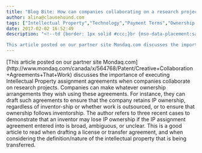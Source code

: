```yaml
---
title: "Blog Bite: How can companies collaborating on a research project use intellectual property assignment agreements to establish IP ownership arrangements?"
author: alina@clausehound.com
tags: ["Intellectual Property","Technology","Payment Terms","Ownership of Intellectual Property","Intellectual Property Transfer","Agreements","IP Transfer","Blog Bites","Mondaq","Canada (General)"]
date: 2017-02-02 16:52:49
description: "<!--td {border: 1px solid #ccc;}br {mso-data-placement:same-cell;}-->

This article posted on our partner site Mondaq.com discusses the importance of executing Intellectual Property assignment agree..."
---
```


<!--td {border: 1px solid #ccc;}br {mso-data-placement:same-cell;}-->[This article posted on our partner site Mondaq.com](http://www.mondaq.com/canada/x/564768/Patent/Creative+Collaboration+Agreements+That+Work) discusses the importance of executing Intellectual Property assignment agreements when companies collaborate on research projects. Companies can make whatever ownership arrangements they wish using these agreements. For instance, they can draft such agreements to ensure that the company retains IP ownership, regardless of inventor-ship or whether work is outsourced, or to ensure that ownership follows inventorship. The author refers to three recent cases to demonstrate that an inventor may lose IP ownership if the IP assignment agreement entered into is broad, ambiguous, or unclear. This is a good article to read when drafting a license or transfer agreement, and when considering the definition/nature of the intellectual property that is being transferred.